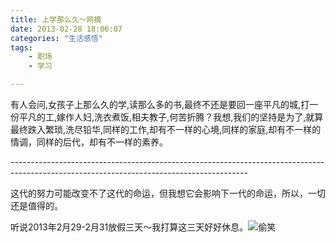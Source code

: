 ```yaml
---
title: 上学那么久～网摘
date: 2013-02-28 18:06:07
categories: "生活感悟"
tags:
	- 职场
	- 学习

---
```


有人会问,女孩子上那么久的学,读那么多的书,最终不还是要回一座平凡的城,打一份平凡的工,嫁作人妇,洗衣煮饭,相夫教子,何苦折腾？我想,我们的坚持是为了,就算最终跌入繁琐,洗尽铅华,同样的工作,却有不一样的心境,同样的家庭,却有不一样的情调，同样的后代，却有不一样的素养。

\-----------------------------------------------------------------------------------------------------------------------------------------

这代的努力可能改变不了这代的命运，但我想它会影响下一代的命运，所以，一切还是值得的。

听说2013年2月29-2月31放假三天～我打算这三天好好休息。![偷笑][QUZN-J2ZY-M63Q.gif]


[QUZN-J2ZY-M63Q.gif]: /pro/os/crawler/QUZN-J2ZY-M63Q.gif
